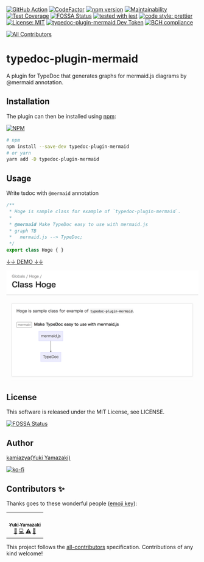 [![GitHub Action](https://github.com/kamiazya/typedoc-plugin-mermaid/workflows/Node%20CI/badge.svg)](https://github.com/kamiazya/typedoc-plugin-mermaid/actions?workflow=Node+CI) [![CodeFactor](https://www.codefactor.io/repository/github/kamiazya/typedoc-plugin-mermaid/badge)](https://www.codefactor.io/repository/github/kamiazya/typedoc-plugin-mermaid) [![npm version](https://badge.fury.io/js/typedoc-plugin-mermaid.svg)](https://badge.fury.io/js/typedoc-plugin-mermaid) [![Maintainability](https://api.codeclimate.com/v1/badges/827855fa3daba03076b4/maintainability)](https://codeclimate.com/github/kamiazya/typedoc-plugin-mermaid/maintainability) [![Test Coverage](https://api.codeclimate.com/v1/badges/827855fa3daba03076b4/test_coverage)](https://codeclimate.com/github/kamiazya/typedoc-plugin-mermaid/test_coverage) [![FOSSA Status](https://app.fossa.io/api/projects/git%2Bgithub.com%2Fkamiazya%2Ftypedoc-plugin-mermaid.svg?type=shield)](https://app.fossa.io/projects/git%2Bgithub.com%2Fkamiazya%2Ftypedoc-plugin-mermaid?ref=badge_shield) [![tested with jest](https://img.shields.io/badge/tested_with-jest-99424f.svg)](https://github.com/facebook/jest) [![code style: prettier](https://img.shields.io/badge/code_style-prettier-ff69b4.svg)](https://github.com/prettier/prettier) [![License: MIT](https://img.shields.io/badge/License-MIT-yellow.svg)](https://opensource.org/licenses/MIT) [![typedoc-plugin-mermaid Dev Token](https://badge.devtoken.rocks/typedoc-plugin-mermaid)](https://devtoken.rocks/package/typedoc-plugin-mermaid) [![BCH compliance](https://bettercodehub.com/edge/badge/kamiazya/typedoc-plugin-mermaid?branch=master)](https://bettercodehub.com/)
<!-- ALL-CONTRIBUTORS-BADGE:START - Do not remove or modify this section -->
[![All Contributors](https://img.shields.io/badge/all_contributors-1-orange.svg?style=flat-square)](#contributors-)
<!-- ALL-CONTRIBUTORS-BADGE:END -->

# typedoc-plugin-mermaid

A plugin for TypeDoc that generates graphs for mermaid.js diagrams by @mermaid annotation.

## Installation

The plugin can then be installed using [npm](https://www.npmjs.com/):

[![NPM](https://nodei.co/npm/typedoc-plugin-mermaid.png)](https://nodei.co/npm/typedoc-plugin-mermaid/)

```sh
# npm
npm install --save-dev typedoc-plugin-mermaid
# or yarn
yarn add -D typedoc-plugin-mermaid
```

## Usage

Write tsdoc with `@mermaid` annotation

```typescript
/**
 * Hoge is sample class for example of `typedoc-plugin-mermaid`.
 *
 * @mermaid Make TypeDoc easy to use with mermaid.js
 * graph TB
 *   mermaid.js --> TypeDoc;
 */
export class Hoge { }
```

[↓↓ DEMO ↓↓](https://kamiazya.github.io/typedoc-plugin-samples/classes/hoge.html)

[![Example](./media/example.png)](https://kamiazya.github.io/typedoc-plugin-samples/classes/hoge.html)

## License

This software is released under the MIT License, see LICENSE.

[![FOSSA Status](https://app.fossa.io/api/projects/git%2Bgithub.com%2Fkamiazya%2Ftypedoc-plugin-mermaid.svg?type=large)](https://app.fossa.io/projects/git%2Bgithub.com%2Fkamiazya%2Ftypedoc-plugin-mermaid?ref=badge_large)

## Author

[kamiazya(Yuki Yamazaki)](https://github.com/kamiazya)

[![ko-fi](https://www.ko-fi.com/img/githubbutton_sm.svg)](https://ko-fi.com/W7W5VDNO)

## Contributors ✨

Thanks goes to these wonderful people ([emoji key](https://allcontributors.org/docs/en/emoji-key)):

<!-- ALL-CONTRIBUTORS-LIST:START - Do not remove or modify this section -->
<!-- prettier-ignore-start -->
<!-- markdownlint-disable -->
<table>
  <tr>
    <td align="center"><a href="http://blog.kamiazya.tech/"><img src="https://avatars0.githubusercontent.com/u/35218186?v=4" width="100px;" alt=""/><br /><sub><b>Yuki Yamazaki</b></sub></a><br /><a href="#ideas-kamiazya" title="Ideas, Planning, & Feedback">🤔</a> <a href="https://github.com/kamiazya/typedoc-plugin-mermaid/commits?author=kamiazya" title="Code">💻</a> <a href="https://github.com/kamiazya/typedoc-plugin-mermaid/commits?author=kamiazya" title="Tests">⚠️</a> <a href="https://github.com/kamiazya/typedoc-plugin-mermaid/commits?author=kamiazya" title="Documentation">📖</a></td>
  </tr>
</table>

<!-- markdownlint-enable -->
<!-- prettier-ignore-end -->
<!-- ALL-CONTRIBUTORS-LIST:END -->

This project follows the [all-contributors](https://github.com/all-contributors/all-contributors) specification. Contributions of any kind welcome!